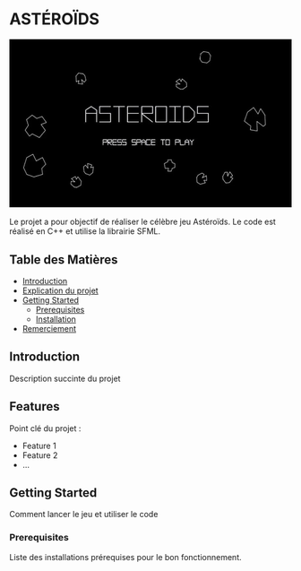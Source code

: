 # ASTÉROÏDS


![Project Logo](logo.png)

Le projet a pour objectif de réaliser le célèbre jeu Astéroïds.
Le code est réalisé en C++ et utilise la librairie SFML.


## Table des Matières

- [Introduction](#introduction)
- [Explication du projet](#Explication-du-projet)
- [Getting Started](#getting-started)
  - [Prerequisites](#prerequisites)
  - [Installation](#installation)
- [Remerciement](#remerciement)

## Introduction

Description succinte du projet

## Features

Point clé du projet :

- Feature 1
- Feature 2
- ...

## Getting Started

Comment lancer le jeu et utiliser le code

### Prerequisites

Liste des installations prérequises pour le bon fonctionnement.







